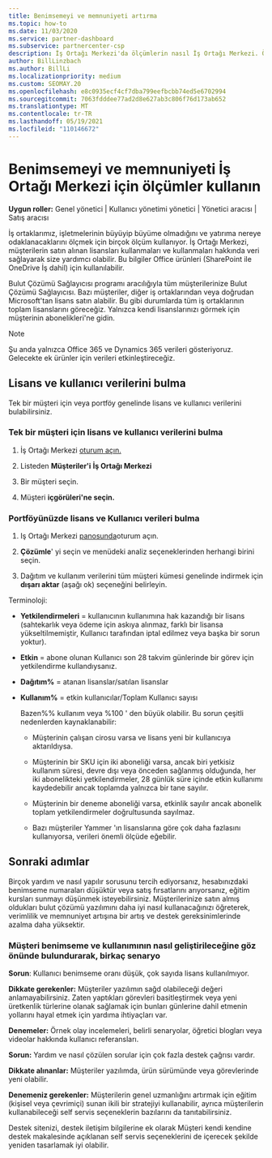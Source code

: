 ```yaml
---
title: Benimsemeyi ve memnuniyeti artırma
ms.topic: how-to
ms.date: 11/03/2020
ms.service: partner-dashboard
ms.subservice: partnercenter-csp
description: İş Ortağı Merkezi'da ölçümlerin nasıl İş Ortağı Merkezi. Ölçümler, işletmenizin büyüp büyümey olduğunu, müşterilerin lisanslarını nasıl kullanalarını ve yatırıma nereye odaklanmaları gerektir olduğunu gösterebilir.
author: BillLinzbach
ms.author: BillLi
ms.localizationpriority: medium
ms.custom: SEOMAY.20
ms.openlocfilehash: e8c0935ecf4cf7dba799eefbcbb74ed5e6702994
ms.sourcegitcommit: 7063fdddee77ad2d8e627ab3c806f76d173ab652
ms.translationtype: MT
ms.contentlocale: tr-TR
ms.lasthandoff: 05/19/2021
ms.locfileid: "110146672"
---
```

# <a name="use-metrics-in-partner-center-to-increase-adoption-and-satisfaction"></a>Benimsemeyi ve memnuniyeti İş Ortağı Merkezi için ölçümler kullanın

**Uygun roller:** Genel yönetici | Kullanıcı yönetimi yönetici | Yönetici aracısı | Satış aracısı

İş ortaklarımız, işletmelerinin büyüyip büyüme olmadığını ve yatırıma nereye odaklanacaklarını ölçmek için birçok ölçüm kullanıyor. İş Ortağı Merkezi, müşterilerin satın alınan lisansları kullanmaları ve kullanmaları hakkında veri sağlayarak size yardımcı olabilir. Bu bilgiler Office ürünleri (SharePoint ile OneDrive İş dahil) için kullanılabilir.

Bulut Çözümü Sağlayıcısı programı aracılığıyla tüm müşterilerinize Bulut Çözümü Sağlayıcısı. Bazı müşteriler, diğer iş ortaklarından veya doğrudan Microsoft'tan lisans satın alabilir. Bu gibi durumlarda tüm iş ortaklarının toplam lisanslarını göreceğiz. Yalnızca kendi lisanslarınızı görmek için müşterinin abonelikleri'ne gidin.

> [!NOTE]  
> Şu anda yalnızca Office 365 ve Dynamics 365 verileri gösteriyoruz. Gelecekte ek ürünler için verileri etkinleştireceğiz.

## <a name="find-license-and-user-data"></a>Lisans ve kullanıcı verilerini bulma

Tek bir müşteri için veya portföy genelinde lisans ve kullanıcı verilerini bulabilirsiniz.

### <a name="find-license-and-user-data-for-a-single-customer"></a>Tek bir müşteri için lisans ve kullanıcı verilerini bulma

1. İş Ortağı Merkezi [oturum açın.](https://partner.microsoft.com/dashboard)

2. Listeden **Müşteriler'i** **İş Ortağı Merkezi**

3. Bir müşteri seçin.

4. Müşteri **içgörüleri'ne seçin.**

### <a name="find-license-and-user-data-across-your-portfolio"></a>Portföyünüzde lisans ve Kullanıcı verileri bulma

1. Iş Ortağı Merkezi [panosunda](https://partner.microsoft.com/dashboard)oturum açın.

2. **Çözümle**' yi seçin ve menüdeki analiz seçeneklerinden herhangi birini seçin.

3. Dağıtım ve kullanım verilerini tüm müşteri kümesi genelinde indirmek için **dışarı aktar** (aşağı ok) seçeneğini belirleyin.

Terminoloji:

- **Yetkilendirmeleri** = kullanıcının kullanımına hak kazandığı bir lisans (sahtekarlık veya ödeme için askıya alınmaz, farklı bir lisansa yükseltilmemiştir, Kullanıcı tarafından iptal edilmez veya başka bir sorun yoktur).

- **Etkin** = abone olunan Kullanıcı son 28 takvim günlerinde bir görev için yetkilendirme kullandıysanız.

- **Dağıtım%** = atanan lisanslar/satılan lisanslar

- **Kullanım%** = etkin kullanıcılar/Toplam Kullanıcı sayısı

   Bazen%% kullanım veya %100 ' den büyük olabilir. Bu sorun çeşitli nedenlerden kaynaklanabilir:

  - Müşterinin çalışan cirosu varsa ve lisans yeni bir kullanıcıya aktarıldıysa.

  - Müşterinin bir SKU için iki aboneliği varsa, ancak biri yetkisiz kullanım süresi, devre dışı veya önceden sağlanmış olduğunda, her iki abonelikteki yetkilendirmeler, 28 günlük süre içinde etkin kullanımı kaydedebilir ancak toplamda yalnızca bir tane sayılır.

  - Müşterinin bir deneme aboneliği varsa, etkinlik sayılır ancak abonelik toplam yetkilendirmeler doğrultusunda sayılmaz.

  - Bazı müşteriler Yammer 'ın lisanslarına göre çok daha fazlasını kullanıyorsa, verileri önemli ölçüde eğebilir.

## <a name="next-steps"></a>Sonraki adımlar

Birçok yardım ve nasıl yapılır sorusunu tercih ediyorsanız, hesabınızdaki benimseme numaraları düşüktür veya satış fırsatlarını arıyorsanız, eğitim kursları sunmayı düşünmek isteyebilirsiniz. Müşterilerinize satın almış oldukları bulut çözümü yazılımını daha iyi nasıl kullanacağınızı öğreterek, verimlilik ve memnuniyet artışına bir artış ve destek gereksinimlerinde azalma daha yüksektir.

### <a name="considering-how-to-improve-customer-adoption-and-usage---a-couple-scenarios"></a>Müşteri benimseme ve kullanımının nasıl geliştirileceğine göz önünde bulundurarak, birkaç senaryo

**Sorun**: Kullanıcı benimseme oranı düşük, çok sayıda lisans kullanılmıyor.

**Dikkate gerekenler:** Müşteriler yazılımın sağd olabileceği değeri anlamayabilirsiniz. Zaten yaptıkları görevleri basitleştirmek veya yeni üretkenlik türlerine olanak sağlamak için bunları günlerine dahil etmenin yollarını hayal etmek için yardıma ihtiyaçları var.

**Denemeler:** Örnek olay incelemeleri, belirli senaryolar, öğretici blogları veya videolar hakkında kullanıcı referansları.

**Sorun:** Yardım ve nasıl çözülen sorular için çok fazla destek çağrısı vardır.

**Dikkate alınanlar:** Müşteriler yazılımda, ürün sürümünde veya görevlerinde yeni olabilir.

**Denemeniz gerekenler:** Müşterilerin genel uzmanlığını artırmak için eğitim (kişisel veya çevrimiçi) sunan ikili bir stratejiyi kullanabilir, ayrıca müşterilerin kullanabileceği self servis seçeneklerin bazılarını da tanıtabilirsiniz.

Destek sitenizi, destek iletişim bilgilerine ek olarak Müşteri [](customer-self-support.md) kendi kendine destek makalesinde açıklanan self servis seçeneklerini de içerecek şekilde yeniden tasarlamak iyi olabilir.

